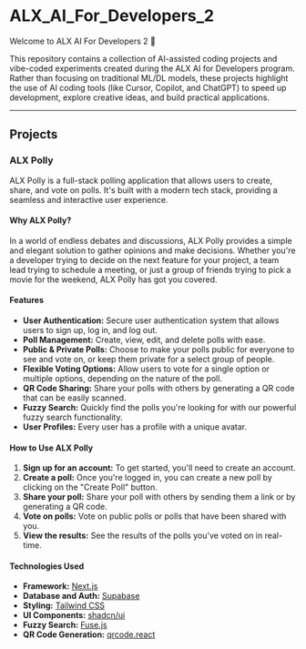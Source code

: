 # ALX_AI_For_Developers_2

Welcome to ALX AI For Developers 2 🚀

This repository contains a collection of AI-assisted coding projects and vibe-coded experiments created during the ALX AI for Developers program.
Rather than focusing on traditional ML/DL models, these projects highlight the use of AI coding tools (like Cursor, Copilot, and ChatGPT) to speed up development, explore creative ideas, and build practical applications.

---

## Projects

### ALX Polly

ALX Polly is a full-stack polling application that allows users to create, share, and vote on polls. It's built with a modern tech stack, providing a seamless and interactive user experience.

#### Why ALX Polly?

In a world of endless debates and discussions, ALX Polly provides a simple and elegant solution to gather opinions and make decisions. Whether you're a developer trying to decide on the next feature for your project, a team lead trying to schedule a meeting, or just a group of friends trying to pick a movie for the weekend, ALX Polly has got you covered.

#### Features

*   **User Authentication:** Secure user authentication system that allows users to sign up, log in, and log out.
*   **Poll Management:** Create, view, edit, and delete polls with ease.
*   **Public & Private Polls:** Choose to make your polls public for everyone to see and vote on, or keep them private for a select group of people.
*   **Flexible Voting Options:** Allow users to vote for a single option or multiple options, depending on the nature of the poll.
*   **QR Code Sharing:** Share your polls with others by generating a QR code that can be easily scanned.
*   **Fuzzy Search:** Quickly find the polls you're looking for with our powerful fuzzy search functionality.
*   **User Profiles:** Every user has a profile with a unique avatar.

#### How to Use ALX Polly

1.  **Sign up for an account:** To get started, you'll need to create an account.
2.  **Create a poll:** Once you're logged in, you can create a new poll by clicking on the "Create Poll" button.
3.  **Share your poll:** Share your poll with others by sending them a link or by generating a QR code.
4.  **Vote on polls:** Vote on public polls or polls that have been shared with you.
5.  **View the results:** See the results of the polls you've voted on in real-time.

#### Technologies Used

*   **Framework:** [Next.js](https://nextjs.org/)
*   **Database and Auth:** [Supabase](https://supabase.io/)
*   **Styling:** [Tailwind CSS](https://tailwindcss.com/)
*   **UI Components:** [shadcn/ui](https://ui.shadcn.com/)
*   **Fuzzy Search:** [Fuse.js](https://fusejs.io/)
*   **QR Code Generation:** [qrcode.react](https://www.npmjs.com/package/qrcode.react)